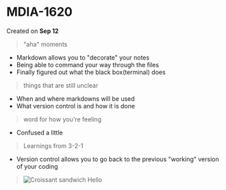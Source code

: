 # MDIA-1620
Created on **Sep 12**
> "aha" moments
- Markdown allows you to "decorate" your notes
- Being able to command your way through the files
- Finally figured out what the black box(terminal) does
> things that are still unclear
- When and where markdowns will be used
- What version control is and how it is done
> word for how you're feeling
- Confused a little
>Learnings from 3-2-1
- Version control allows you to go back to the previous "working" version of your coding
>![Croissant sandwich](https://simplyhomecooked.com/wp-content/uploads/2022/06/croissant-sandwich-2.jpg)
Hello